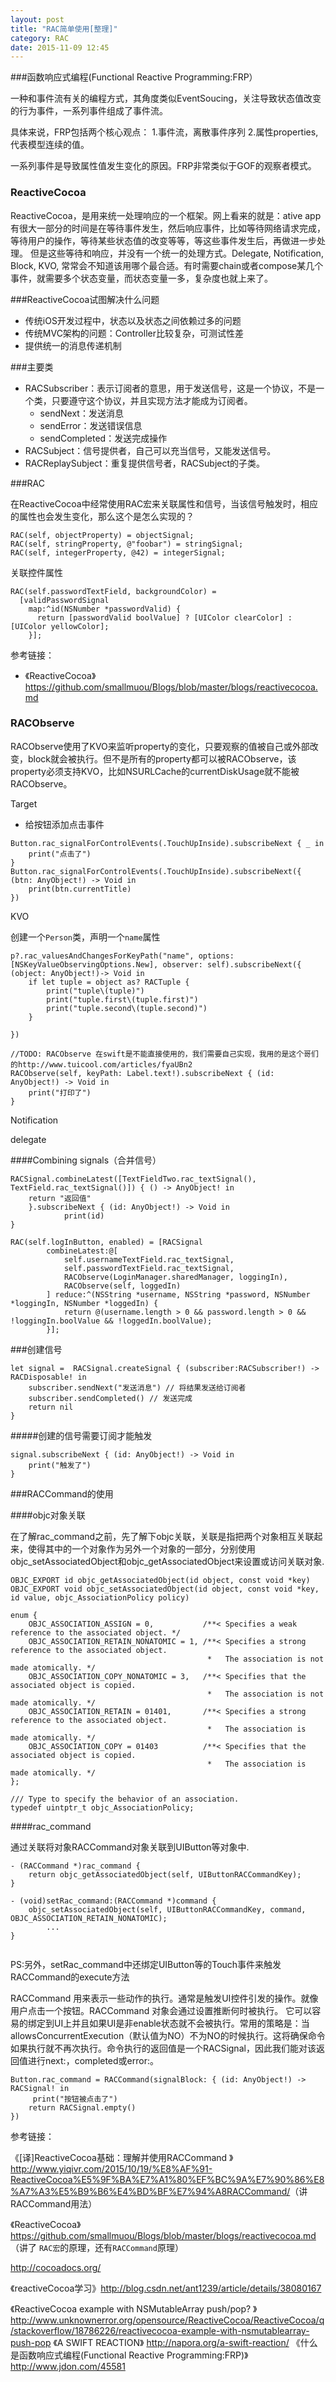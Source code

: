 ```yaml
---
layout: post
title: "RAC简单使用[整理]"
category: RAC
date: 2015-11-09 12:45
---
```


###函数响应式编程(Functional Reactive Programming:FRP）

一种和事件流有关的编程方式，其角度类似EventSoucing，关注导致状态值改变的行为事件，一系列事件组成了事件流。

具体来说，FRP包括两个核心观点：
1.事件流，离散事件序列
2.属性properties, 代表模型连续的值。

一系列事件是导致属性值发生变化的原因。FRP非常类似于GOF的观察者模式。

### ReactiveCocoa
ReactiveCocoa，是用来统一处理响应的一个框架。网上看来的就是：ative app有很大一部分的时间是在等待事件发生，然后响应事件，比如等待网络请求完成，等待用户的操作，等待某些状态值的改变等等，等这些事件发生后，再做进一步处理。 但是这些等待和响应，并没有一个统一的处理方式。Delegate, Notification, Block, KVO, 常常会不知道该用哪个最合适。有时需要chain或者compose某几个事件，就需要多个状态变量，而状态变量一多，复杂度也就上来了。

###ReactiveCocoa试图解决什么问题

* 传统iOS开发过程中，状态以及状态之间依赖过多的问题
* 传统MVC架构的问题：Controller比较复杂，可测试性差
* 提供统一的消息传递机制

###主要类

* RACSubscriber：表示订阅者的意思，用于发送信号，这是一个协议，不是一个类，只要遵守这个协议，并且实现方法才能成为订阅者。
	* sendNext：发送消息
	* sendError：发送错误信息
	* sendCompleted：发送完成操作
* RACSubject：信号提供者，自己可以充当信号，又能发送信号。
* RACReplaySubject：重复提供信号者，RACSubject的子类。
 

###RAC

在ReactiveCocoa中经常使用RAC宏来关联属性和信号，当该信号触发时，相应的属性也会发生变化，那么这个是怎么实现的？

```
RAC(self, objectProperty) = objectSignal;
RAC(self, stringProperty, @"foobar") = stringSignal;
RAC(self, integerProperty, @42) = integerSignal;
```

关联控件属性

```
RAC(self.passwordTextField, backgroundColor) =  
  [validPasswordSignal
    map:^id(NSNumber *passwordValid) {
      return [passwordValid boolValue] ? [UIColor clearColor] : [UIColor yellowColor];
    }];
```

参考链接：

* 《ReactiveCocoa》 <https://github.com/smallmuou/Blogs/blob/master/blogs/reactivecocoa.md>


### RACObserve

RACObserve使用了KVO来监听property的变化，只要观察的值被自己或外部改变，block就会被执行。但不是所有的property都可以被RACObserve，该property必须支持KVO，比如NSURLCache的currentDiskUsage就不能被RACObserve。


Target 

* 给按钮添加点击事件

```
Button.rac_signalForControlEvents(.TouchUpInside).subscribeNext { _ in
    print("点击了")
}
Button.rac_signalForControlEvents(.TouchUpInside).subscribeNext({ (btn: AnyObject!) -> Void in
    print(btn.currentTitle)
})
```
KVO

创建一个`Person`类，声明一个`name`属性
```
p?.rac_valuesAndChangesForKeyPath("name", options: [NSKeyValueObservingOptions.New], observer: self).subscribeNext({ (object: AnyObject!)-> Void in
    if let tuple = object as? RACTuple {
        print("tuple\(tuple)")
        print("tuple.first\(tuple.first)")
        print("tuple.second\(tuple.second)")
    }

})
```

```
//TODO: RACObserve 在swift是不能直接使用的，我们需要自己实现，我用的是这个哥们的http://www.tuicool.com/articles/fyaUBn2
RACObserve(self, keyPath: Label.text!).subscribeNext { (id: AnyObject!) -> Void in
    print("打印了")
}
```
Notification

delegate

####Combining signals（合并信号）

```
RACSignal.combineLatest([TextFieldTwo.rac_textSignal(), TextField.rac_textSignal()]) { () -> AnyObject! in
    return "返回值"
    }.subscribeNext { (id: AnyObject!) -> Void in
            print(id)
}
```

```
RAC(self.logInButton, enabled) = [RACSignal
        combineLatest:@[
            self.usernameTextField.rac_textSignal,
            self.passwordTextField.rac_textSignal,
            RACObserve(LoginManager.sharedManager, loggingIn),
            RACObserve(self, loggedIn)
        ] reduce:^(NSString *username, NSString *password, NSNumber *loggingIn, NSNumber *loggedIn) {
            return @(username.length > 0 && password.length > 0 && !loggingIn.boolValue && !loggedIn.boolValue);
        }];

```

###创建信号

```
let signal =  RACSignal.createSignal { (subscriber:RACSubscriber!) -> RACDisposable! in
    subscriber.sendNext("发送消息") // 将结果发送给订阅者
    subscriber.sendCompleted() // 发送完成
    return nil
}
```
#####创建的信号需要订阅才能触发

```
signal.subscribeNext { (id: AnyObject!) -> Void in
    print("触发了")
}
```

###RACCommand的使用

####objc对象关联

在了解rac_command之前，先了解下objc关联，关联是指把两个对象相互关联起来，使得其中的一个对象作为另外一个对象的一部分，分别使用objc_setAssociatedObject和objc_getAssociatedObject来设置或访问关联对象.

```
OBJC_EXPORT id objc_getAssociatedObject(id object, const void *key)
OBJC_EXPORT void objc_setAssociatedObject(id object, const void *key, id value, objc_AssociationPolicy policy)

enum {
    OBJC_ASSOCIATION_ASSIGN = 0,           /**< Specifies a weak reference to the associated object. */
    OBJC_ASSOCIATION_RETAIN_NONATOMIC = 1, /**< Specifies a strong reference to the associated object. 
                                            *   The association is not made atomically. */
    OBJC_ASSOCIATION_COPY_NONATOMIC = 3,   /**< Specifies that the associated object is copied. 
                                            *   The association is not made atomically. */
    OBJC_ASSOCIATION_RETAIN = 01401,       /**< Specifies a strong reference to the associated object.
                                            *   The association is made atomically. */
    OBJC_ASSOCIATION_COPY = 01403          /**< Specifies that the associated object is copied.
                                            *   The association is made atomically. */
};

/// Type to specify the behavior of an association.
typedef uintptr_t objc_AssociationPolicy;
```
####rac_command

通过关联将对象RACCommand对象关联到UIButton等对象中.

```
- (RACCommand *)rac_command {
    return objc_getAssociatedObject(self, UIButtonRACCommandKey);
}

- (void)setRac_command:(RACCommand *)command {
    objc_setAssociatedObject(self, UIButtonRACCommandKey, command, OBJC_ASSOCIATION_RETAIN_NONATOMIC);
        ...
}
    
```

PS:另外，setRac_command中还绑定UIButton等的Touch事件来触发RACCommand的execute方法

RACCommand 用来表示一些动作的执行。通常是触发UI控件引发的操作。就像用户点击一个按钮。RACCommand 对象会通过设置推断何时被执行。 它可以容易的绑定到UI上并且如果UI是非enable状态就不会被执行。常用的策略是：当allowsConcurrentExecution（默认值为NO）不为NO的时候执行。这将确保命令如果执行就不再次执行。命令执行的返回值是一个RACSignal，因此我们能对该返回值进行next:，completed或error:。

```
Button.rac_command = RACCommand(signalBlock: { (id: AnyObject!) -> RACSignal! in
     print("按钮被点击了")
    return RACSignal.empty()
})
```


参考链接：

《[译]ReactiveCocoa基础：理解并使用RACCommand 》<http://www.yiqivr.com/2015/10/19/%E8%AF%91-ReactiveCocoa%E5%9F%BA%E7%A1%80%EF%BC%9A%E7%90%86%E8%A7%A3%E5%B9%B6%E4%BD%BF%E7%94%A8RACCommand/>（讲RACCommand用法）

《ReactiveCocoa》<https://github.com/smallmuou/Blogs/blob/master/blogs/reactivecocoa.md> （讲了 `RAC宏`的原理，还有`RACCommand`原理）

<http://cocoadocs.org/>

《reactiveCocoa学习》<http://blog.csdn.net/ant1239/article/details/38080167>

《ReactiveCocoa example with NSMutableArray push/pop? 》<http://www.unknownerror.org/opensource/ReactiveCocoa/ReactiveCocoa/q/stackoverflow/18786226/reactivecocoa-example-with-nsmutablearray-push-pop>
《A SWIFT REACTION》 <http://napora.org/a-swift-reaction/>
《什么是函数响应式编程(Functional Reactive Programming:FRP)》<http://www.jdon.com/45581>












